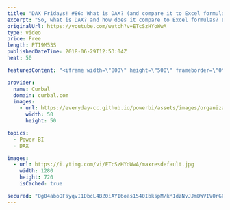 ```yaml
---
title: "DAX Fridays! #86: What is DAX? (and compare it to Excel formulas)"
excerpt: "So, what is DAX? and how does it compare to Excel formulas? Lets find out in this video.  Link to Vertipaq videos: https://www.youtube.com/playlist?list=PLDz00l_jz6zyfWLZIu8psvTESmKuVDUoG  And link to Write DAX fast: https://www.youtube.com/watch?v=pabn7kLxN6c&list=PLDz00l_jz6zym_YP8ZW11o52niGfCP8pN&t=0s&index=2"
originalUrl: https://youtube.com/watch?v=ETcSzHYoWwA
type: video
price: Free
length: PT19M53S
publishedDateTime: 2018-06-29T12:53:04Z
heat: 50

featuredContent: "<iframe width=\"800\" height=\"500\" frameborder=\"0\" src=\"https://www.youtube.com/embed/ETcSzHYoWwA\" allow=\"accelerometer; autoplay; encrypted-media; gyroscope; picture-in-picture\" allowfullscreen></iframe>"

provider:
  name: Curbal
  domain: curbal.com
  images:
    - url: https://everyday-cc.github.io/powerbi/assets/images/organizations/curbal.com-50x50.jpg
      width: 50
      height: 50

topics:
  - Power BI
  - DAX

images:
  - url: https://i.ytimg.com/vi/ETcSzHYoWwA/maxresdefault.jpg
    width: 1280
    height: 720
    isCached: true

secured: "Og04aboQFsyqvI1DbcL4BZ0iAYI6oas1540IbkspM/kM1dzNvJJmDWVIVOrGCK6z6gNhc8yFWU4/QfFsyrwCnxVV2n4prSI6q96yqTGsF0sYoyKUlqeVFvD8NvcUN8Gu+2ZlLUCKzMpaVGTO4eFnBKcDVB2SYIGWukIj5Y5cntVEZs0TOu245tJFPX0jFTvm6BCfkOQixaZwTcc9jFWNkeZtFMxsrfIkQdsa4396moDof8bXpQnkDdTwXgb6Yst+pmy1I2yt9eyBUDoqcU4Y7pBpxrsgzC6Z5TFt0VqUNenaEY2L7uRHDVh+hHiftNqLgHOONTi3ZLrX96a6ba0ZpiR3svKVdiIuReYQnL0IGceDZ282n/AIq1AdTO5PtfWlgsKDTm9SCYx+WGFE1ZFkuOdjeF0BCDoNijja9nEPsnI=;EQZa61OUFJ4OV+QRF+NXQw=="
---
```


